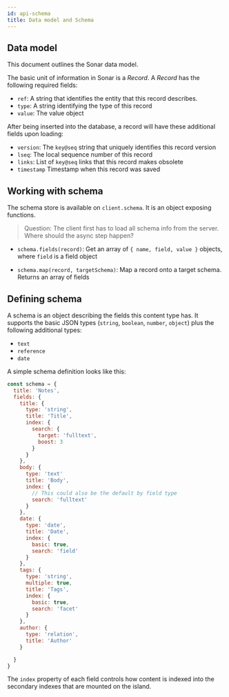 ```yaml
---
id: api-schema
title: Data model and Schema
---
```


## Data model

This document outlines the Sonar data model.

The basic unit of information in Sonar is a *Record*. A *Record* has the following required fields:

* `ref`: A string that identifies the entity that this record describes.
* `type`: A string identifying the type of this record
* `value`: The value object

After being inserted into the database, a record will have these additional fields upon loading:

* `version`: The `key@seq` string that uniquely identifies this record version
* `lseq`: The local sequence number of this record
* `links`: List of `key@seq` links that this record makes obsolete
* `timestamp` Timestamp when this record was saved


## Working with schema

The schema store is available on `client.schema`. It is an object exposing functions.

> Question: The client first has to load all schema info from the server. Where should the async step happen?

* `schema.fields(record)`: Get an array of `{ name, field, value }` objects, where `field` is a field object

* `schema.map(record, targetSchema)`: Map a record onto a target schema. Returns an array of fields


## Defining schema

A schema is an object describing the fields this content type has. It supports the basic JSON types (`string`, `boolean`, `number`, `object`) plus the following additional types:

* `text`
* `reference`
* `date`

A simple schema definition looks like this:

```javascript
const schema = {
  title: 'Notes',
  fields: {
    title: {
      type: 'string',
      title: 'Title',
      index: {
        search: {
          target: 'fulltext',
          boost: 3
        }
      }
    },
    body: {
      type: 'text'
      title: 'Body',
      index: {
        // This could also be the default by field type
        search: 'fulltext'
      }
    },
    date: {
      type: 'date',
      title: 'Date',
      index: {
        basic: true,
        search: 'field'
      }
    },
    tags: {
      type: 'string',
      multiple: true,
      title: 'Tags',
      index: {
        basic: true,
        search: 'facet'
      }
    },
    author: {
      type: 'relation',
      title: 'Author'
    }

  }
}
```

The `index` property of each field controls how content is indexed into the secondary indexes that are mounted on the island.
